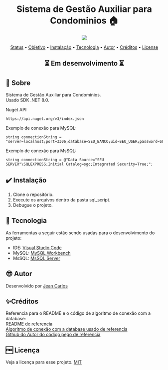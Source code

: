 <h1 align="center"> Sistema de Gestão Auxiliar para Condominios 🏠</h1>

<p align="center">
    <img src="./_src/">
</p>

<p align="center">
 <a href="#status">Status</a> • 
 <a href="#objetivo">Objetivo</a> •
 <a href="#installation">Instalação</a> • 
 <a href="#tecnologia">Tecnologia</a> • 
 <a href="#autor">Autor</a> •
 <a href ="#creditos"> Créditos</a> •
 <a href="#license">License</a>
</p>

<h2 align="center" id=status> 
	⏳ Em desenvolvimento ⏳
</h2>

<h2 id=objetivo>📜 Sobre</h2>
Sistema de Gestão Auxiliar para Condominios.<br>
Usado SDK .NET 8.0.

Nuget API
~~~
https://api.nuget.org/v3/index.json
~~~

Exemplo de conexão para MySQL:
~~~
string connectionString = "server=localhost;port=3306;database=SEU_BANCO;uid=SEU_USER;password=SUA_SENHA";
~~~

Exemplo de conexão para MsSQL:
~~~
string connectionString = @"Data Source="SEU SERVER"\SQLEXPRESS;Initial Catalog=sgc;Integrated Security=True;";
~~~

<h2 id=installation>✔️ Instalação</h2>

1. Clone o repositório.
2. Execute os arquivos dentro da pasta sql_script.
3. Debugue o projeto.


<h2 id=tecnologia>🧰 Tecnologia</h2>

As ferramentas a seguir estão sendo usadas para o desenvolvimento do projeto:

- IDE: <a href="https://code.visualstudio.com/download">Visual Studio Code</a>
- MySQL: <a href="https://www.mysql.com/">MySQL Workbench</a>
- MsSQL: <a href = "https://www.microsoft.com/pt-br/sql-server/sql-server-downloads"> MsSQL Server</a>

<h2 id=autor>😎 Autor</h2>

Desenvolvido por <a href="https://www.linkedin.com/in/jeancarll/" target="_blank">Jean Carlos</a>

<h2 id= creditos>✨Créditos</h2>
Referencia para o README e o código de algoritmo de conexão com a database: <br>
<a href="https://github.com/danhpaiva/example-csharp-database-202302-01/edit/main/README.md"> README de referencia </a> <br>
<a href="https://github.com/danhpaiva/example-csharp-database-202302-01"> Algoritmo de conexão com a database usado de referencia </a> <br>
<a href="https://github.com/danhpaiva"> Github do Autor do código pego de referencia </a>

<h2 id=license>🆓 Licença</h2>
Veja a licença para esse projeto.  
<a href="https://github.com/JeanCarlos0111/sistema-gerenciamento-condominio/blob/main/LICENSE" target="_blank">MIT</a>
